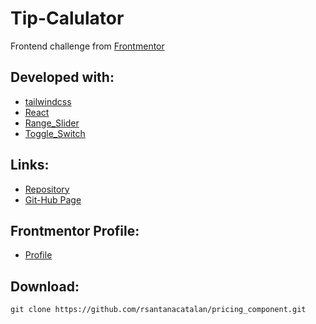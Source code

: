 # Tip-Calulator

Frontend challenge from [Frontmentor](https://www.frontendmentor.io/challenges/interactive-pricing-component-t0m8PIyY8)

## Developed with:

- [tailwindcss](https://tailwindcss.com/)
- [React](https://reactjs.org/)
- [Range_Slider](https://github.com/davidchin/react-input-range) 
- [Toggle_Switch](https://www.sitepoint.com/react-toggle-switch-reusable-component/)

## Links:

- [Repository](https://github.com/rsantanacatalan/pricing_component)
- [Git-Hub Page](https://rsantanacatalan.github.io/pricing_component/)

## Frontmentor Profile:

- [Profile](https://www.frontendmentor.io/profile/rsantanacatalan)

## Download:

```
git clone https://github.com/rsantanacatalan/pricing_component.git
```



